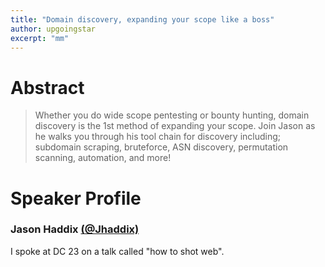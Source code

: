 ```yaml
---
title: "Domain discovery, expanding your scope like a boss"
author: upgoingstar
excerpt: "mm"
---
```

# Abstract

> Whether you do wide scope pentesting or bounty hunting, domain discovery is the 1st method of expanding your scope. Join Jason as he walks you through his tool chain for discovery including; subdomain scraping, bruteforce, ASN discovery, permutation scanning, automation, and more!

# Speaker Profile
### Jason Haddix [(@Jhaddix)](https://twitter.com/Jhaddix)

I spoke at DC 23 on a talk called "how to shot web".